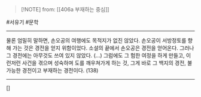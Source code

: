  > [!NOTE] from: [[406a 부재하는 중심]]

#서유기 #문학 

--- 
물론 엄밀히 말하면, 손오공의 여행에도 목적지가 없진 않았다. 손오공이 서방정토를 향해 가는 것은 경전을 얻지 위함이었다. 소설의 끝에서 손오공은 경전을 얻어온다. 그러나 그 경전에는 아무것도 쓰여 있지 않았다. (...) 그럼에도 그 험한 여정을 하게 만들고, 이런저런 사건을 겪으며 성숙하며 도를 깨우쳐가게 하는 것, 그게 바로 그 백지의 경전, 불가능한 경전이고 부재하는 경전이다. (138)

--- 
[]
